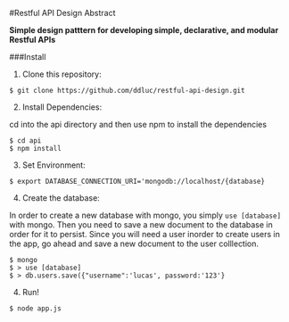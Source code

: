 #Restful API Design Abstract


**Simple design patttern for developing simple, declarative, and modular Restful APIs**

###Install 

1. Clone this repository: 

`$ git clone https://github.com/ddluc/restful-api-design.git`

2. Install Dependencies: 

cd into the api directory and then use npm to install the dependencies

```
$ cd api
$ npm install
```

3. Set Environment: 

```
$ export DATABASE_CONNECTION_URI='mongodb://localhost/{database}
```

4. Create the database: 

In order to create a new database with mongo, you simply `use [database]` with mongo. Then you need to save a new document to the database in order for it to persist. Since you will need a user inorder to create users in the app, go ahead and save a new document to the user colllection. 

```
$ mongo
$ > use [database]
$ > db.users.save({"username":'lucas', password:'123'}
```

4. Run! 

```
$ node app.js
```

